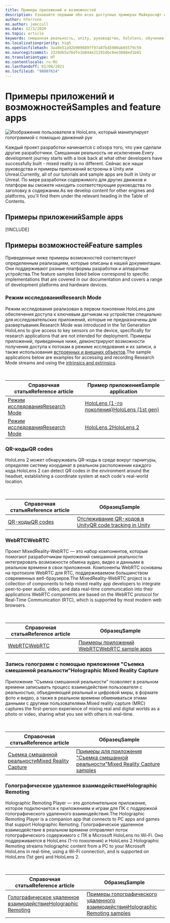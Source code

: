 ```yaml
---
title: Примеры приложений и возможностей
description: Узнавайте первыми обо всех доступных примерах Майкрософт и приложениях-функциях смешанной реальности для HoloLens.
author: hferrone
ms.author: jemccull
ms.date: 12/3/2020
ms.topic: article
keywords: смешанная реальность, unity, руководство, hololens, обучение, примеры, mrtk, режим исследований, hololens 2, qr-коды, webrtc, запись смешанной реальности, удаленное взаимодействие, средства пользовательского интерфейса
ms.localizationpriority: high
ms.openlocfilehash: 3aa0e51a92b909689ff97a07b45900ab65579c59
ms.sourcegitcommit: 2329db5a76dfe1b844e21291dbc8ee3888ed1b81
ms.translationtype: HT
ms.contentlocale: ru-RU
ms.lasthandoff: 01/08/2021
ms.locfileid: "98007614"
---
```

# <a name="samples-and-feature-apps"></a><span data-ttu-id="3e0fa-104">Примеры приложений и возможностей</span><span class="sxs-lookup"><span data-stu-id="3e0fa-104">Samples and feature apps</span></span>

![Изображение пользователя в HoloLens, который манипулирует голограммой с помощью движений рук](unreal/images/unreal-developer.jpg)

<span data-ttu-id="3e0fa-106">Каждый проект разработки начинается с обзора того, что уже сделали другие разработчики. Смешанная реальность не исключение.</span><span class="sxs-lookup"><span data-stu-id="3e0fa-106">Every development journey starts with a look back at what other developers have successfully built - mixed reality is no different.</span></span> <span data-ttu-id="3e0fa-107">Сейчас все наши руководства и примеры приложений встроены в Unity или Unreal.</span><span class="sxs-lookup"><span data-stu-id="3e0fa-107">Currently, all of our tutorials and sample apps are built in Unity or Unreal.</span></span> <span data-ttu-id="3e0fa-108">По мере разработки содержимого для других движков и платформ вы сможете находить соответствующие руководства по заголовку в содержании.</span><span class="sxs-lookup"><span data-stu-id="3e0fa-108">As we develop content for other engines and platforms, you'll find them under the relevant heading in the Table of Contents.</span></span>

## <a name="sample-apps"></a><span data-ttu-id="3e0fa-109">Примеры приложений</span><span class="sxs-lookup"><span data-stu-id="3e0fa-109">Sample apps</span></span>

[!INCLUDE[](includes/tabs-samples.md)]

## <a name="feature-samples"></a><span data-ttu-id="3e0fa-110">Примеры возможностей</span><span class="sxs-lookup"><span data-stu-id="3e0fa-110">Feature samples</span></span>

<span data-ttu-id="3e0fa-111">Приведенные ниже примеры возможностей соответствуют определенным реализациям, которые описаны в нашей документации. Они поддерживают разные платформы разработки и аппаратные устройства.</span><span class="sxs-lookup"><span data-stu-id="3e0fa-111">The feature samples listed below correspond to specific implementations that are covered in our documentation and covers a range of development platforms and hardware devices.</span></span>

### <a name="research-mode"></a><span data-ttu-id="3e0fa-112">Режим исследования</span><span class="sxs-lookup"><span data-stu-id="3e0fa-112">Research Mode</span></span>

<span data-ttu-id="3e0fa-113">Режим исследования реализован в первом поколении HoloLens для обеспечения доступа к ключевым датчикам на устройстве специально для исследовательских приложений, которые не предназначены для развертывания.</span><span class="sxs-lookup"><span data-stu-id="3e0fa-113">Research Mode was introduced in the 1st Generation HoloLens to give access to key sensors on the device, specifically for research applications that are not intended for deployment.</span></span> <span data-ttu-id="3e0fa-114">Примеры приложений, приведенные ниже, демонстрируют возможности получения доступа к потокам в режиме исследования и их записи, а также использования [встроенных и внешних объектов](https://docs.microsoft.com/windows/mixed-reality/locatable-camera#locating-the-device-camera-in-the-world).</span><span class="sxs-lookup"><span data-stu-id="3e0fa-114">The sample applications below are examples for accessing and recording Research Mode streams and using the [intrinsics and extrinsics](https://docs.microsoft.com/windows/mixed-reality/locatable-camera#locating-the-device-camera-in-the-world).</span></span>

<br>

| <span data-ttu-id="3e0fa-115">Справочная статья</span><span class="sxs-lookup"><span data-stu-id="3e0fa-115">Reference article</span></span> | <span data-ttu-id="3e0fa-116">Пример приложения</span><span class="sxs-lookup"><span data-stu-id="3e0fa-116">Sample application</span></span> |
| --- | --- |
| [<span data-ttu-id="3e0fa-117">Режим исследования</span><span class="sxs-lookup"><span data-stu-id="3e0fa-117">Research Mode</span></span>](platform-capabilities-and-apis/research-mode.md) | [<span data-ttu-id="3e0fa-118">HoloLens (1-го поколения)</span><span class="sxs-lookup"><span data-stu-id="3e0fa-118">HoloLens (1st gen)</span></span>](https://github.com/microsoft/HoloLensForCV/tree/master/Samples) |
| [<span data-ttu-id="3e0fa-119">Режим исследования</span><span class="sxs-lookup"><span data-stu-id="3e0fa-119">Research Mode</span></span>](platform-capabilities-and-apis/research-mode.md) | [<span data-ttu-id="3e0fa-120">HoloLens 2</span><span class="sxs-lookup"><span data-stu-id="3e0fa-120">HoloLens 2</span></span>](https://github.com/microsoft/HoloLens2ForCV/tree/main/Samples) |

### <a name="qr-codes"></a><span data-ttu-id="3e0fa-121">QR-коды</span><span class="sxs-lookup"><span data-stu-id="3e0fa-121">QR codes</span></span>

<span data-ttu-id="3e0fa-122">HoloLens 2 может обнаруживать QR-коды в среде вокруг гарнитуры, определяя систему координат в реальном расположении каждого кода.</span><span class="sxs-lookup"><span data-stu-id="3e0fa-122">HoloLens 2 can detect QR codes in the environment around the headset, establishing a coordinate system at each code's real-world location.</span></span>

<br>

| <span data-ttu-id="3e0fa-123">Справочная статья</span><span class="sxs-lookup"><span data-stu-id="3e0fa-123">Reference article</span></span> | <span data-ttu-id="3e0fa-124">Образец</span><span class="sxs-lookup"><span data-stu-id="3e0fa-124">Sample</span></span> |
| --- | --- |
| [<span data-ttu-id="3e0fa-125">QR-коды</span><span class="sxs-lookup"><span data-stu-id="3e0fa-125">QR codes</span></span>](platform-capabilities-and-apis/qr-code-tracking.md) | [<span data-ttu-id="3e0fa-126">Отслеживание QR-кодов в Unity</span><span class="sxs-lookup"><span data-stu-id="3e0fa-126">QR code tracking in Unity</span></span>](https://github.com/chgatla-microsoft/QRTracking/tree/master/SampleQRCodes) |

### <a name="webrtc"></a><span data-ttu-id="3e0fa-127">WebRTC</span><span class="sxs-lookup"><span data-stu-id="3e0fa-127">WebRTC</span></span>

<span data-ttu-id="3e0fa-128">Проект MixedReality-WebRTC — это набор компонентов, которые помогают разработчикам приложений смешанной реальности интегрировать возможности обмена аудио, видео и данными в реальном времени в свои приложения. Компоненты WebRTC основаны на протоколе WebRTC для RTC, поддерживаемом большинством современных веб-браузеров.</span><span class="sxs-lookup"><span data-stu-id="3e0fa-128">The MixedReality-WebRTC project is a collection of components to help mixed reality app developers to integrate peer-to-peer audio, video, and data real-time communication into their applications WebRTC components are based on the WebRTC protocol for Real-Time Communication (RTC), which is supported by most modern web browsers.</span></span>

<br>

| <span data-ttu-id="3e0fa-129">Справочная статья</span><span class="sxs-lookup"><span data-stu-id="3e0fa-129">Reference article</span></span> | <span data-ttu-id="3e0fa-130">Образец</span><span class="sxs-lookup"><span data-stu-id="3e0fa-130">Sample</span></span> |
| --- | --- |
| [<span data-ttu-id="3e0fa-131">WebRTC</span><span class="sxs-lookup"><span data-stu-id="3e0fa-131">WebRTC</span></span>](https://microsoft.github.io/MixedReality-WebRTC) | [<span data-ttu-id="3e0fa-132">Примеры приложений WebRTC</span><span class="sxs-lookup"><span data-stu-id="3e0fa-132">WebRTC sample apps</span></span>](https://github.com/microsoft/MixedReality-WebRTC/tree/master/examples) |

### <a name="holographic-mixed-reality-capture"></a><span data-ttu-id="3e0fa-133">Запись голограмм с помощью приложения "Съемка смешанной реальности"</span><span class="sxs-lookup"><span data-stu-id="3e0fa-133">Holographic Mixed Reality Capture</span></span>

<span data-ttu-id="3e0fa-134">Приложение "Съемка смешанной реальности" позволяет в реальном времени записывать процесс взаимодействия пользователя с реальностью, объединяющей реальный и цифровой миры, в формате фото и видео, а также в реальном времени обмениваться этими данными с другими пользователями.</span><span class="sxs-lookup"><span data-stu-id="3e0fa-134">Mixed reality capture (MRC) captures the first-person experience of mixing real and digital worlds as a photo or video, sharing what you see with others in real-time.</span></span>

<br>

| <span data-ttu-id="3e0fa-135">Справочная статья</span><span class="sxs-lookup"><span data-stu-id="3e0fa-135">Reference article</span></span> | <span data-ttu-id="3e0fa-136">Образец</span><span class="sxs-lookup"><span data-stu-id="3e0fa-136">Sample</span></span> |
| --- | --- |
| [<span data-ttu-id="3e0fa-137">Съемка смешанной реальности</span><span class="sxs-lookup"><span data-stu-id="3e0fa-137">Mixed Reality Capture</span></span>](platform-capabilities-and-apis/mixed-reality-capture-for-developers.md) | [<span data-ttu-id="3e0fa-138">Примеры для приложения "Съемка смешанной реальности"</span><span class="sxs-lookup"><span data-stu-id="3e0fa-138">Mixed Reality Capture samples</span></span>](https://docs.microsoft.com/samples/microsoft/windows-universal-samples/holographicmixedrealitycapture/) |

### <a name="holographic-remoting"></a><span data-ttu-id="3e0fa-139">Голографическое удаленное взаимодействие</span><span class="sxs-lookup"><span data-stu-id="3e0fa-139">Holographic Remoting</span></span>

<span data-ttu-id="3e0fa-140">Holographic Remoting Player — это дополнительное приложение, которое подключается к приложениям и играм для ПК с поддержкой голографического удаленного взаимодействия.</span><span class="sxs-lookup"><span data-stu-id="3e0fa-140">The Holographic Remoting Player is a companion app that connects to PC apps and games that support Holographic Remoting.</span></span> <span data-ttu-id="3e0fa-141">Голографическое удаленное взаимодействие в реальном времени отправляет поток голографического содержимого с ПК в Microsoft HoloLens по Wi-Fi. Оно поддерживается в HoloLens (1-го поколения) и HoloLens 2.</span><span class="sxs-lookup"><span data-stu-id="3e0fa-141">Holographic Remoting streams holographic content from a PC to your Microsoft HoloLens in real-time, using a Wi-Fi connection, and is supported on HoloLens (1st gen) and HoloLens 2.</span></span>

<br>

| <span data-ttu-id="3e0fa-142">Справочная статья</span><span class="sxs-lookup"><span data-stu-id="3e0fa-142">Reference article</span></span> | <span data-ttu-id="3e0fa-143">Образец</span><span class="sxs-lookup"><span data-stu-id="3e0fa-143">Sample</span></span> |
| --- | --- |
| [<span data-ttu-id="3e0fa-144">Голографическое удаленное взаимодействие</span><span class="sxs-lookup"><span data-stu-id="3e0fa-144">Holographic Remoting</span></span>](platform-capabilities-and-apis/holographic-remoting-player.md) | [<span data-ttu-id="3e0fa-145">Примеры голографического удаленного взаимодействия</span><span class="sxs-lookup"><span data-stu-id="3e0fa-145">Holographic Remoting samples</span></span>](https://github.com/microsoft/MixedReality-HolographicRemoting-Samples) |